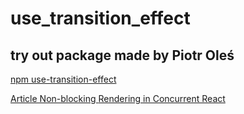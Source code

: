# use_transition_effect

## try out package made by Piotr Oleś

[npm use-transition-effect](https://www.npmjs.com/package/use-transition-effect)

[Article Non-blocking <canvas /> Rendering in Concurrent React](https://levelup.gitconnected.com/non-blocking-canvas-rendering-with-concurrent-react-f46032b03efa)
